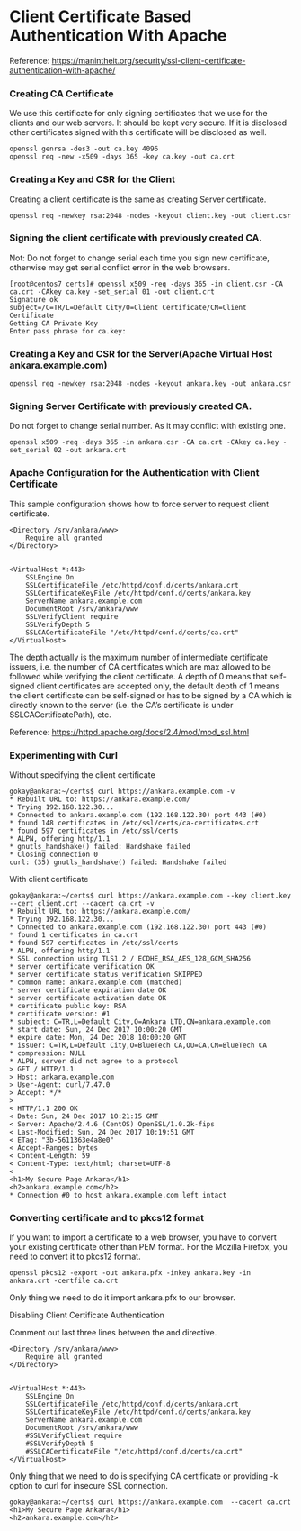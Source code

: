 # Client Certificate Based Authentication With Apache

Reference: https://manintheit.org/security/ssl-client-certificate-authentication-with-apache/

### Creating CA Certificate

We use this certificate for only signing certificates that we use for the clients and our web servers. It should be kept very secure. If it is disclosed other certificates signed with this certificate will be disclosed as well.
```
openssl genrsa -des3 -out ca.key 4096
openssl req -new -x509 -days 365 -key ca.key -out ca.crt
```

### Creating a Key and CSR for the Client

Creating a client certificate is the same as creating Server certificate.
```
openssl req -newkey rsa:2048 -nodes -keyout client.key -out client.csr
```

### Signing the client certificate with previously created CA.

Not: Do not forget to change serial each time you sign new certificate, otherwise may get serial conflict error in the web browsers.
```
[root@centos7 certs]# openssl x509 -req -days 365 -in client.csr -CA ca.crt -CAkey ca.key -set_serial 01 -out client.crt
Signature ok
subject=/C=TR/L=Default City/O=Client Certificate/CN=Client Certificate
Getting CA Private Key
Enter pass phrase for ca.key:
```

### Creating a Key and CSR for the Server(Apache Virtual Host ankara.example.com)
```
openssl req -newkey rsa:2048 -nodes -keyout ankara.key -out ankara.csr
```

### Signing Server Certificate with previously created CA.

Do not forget to change serial number. As it may conflict with existing one.
```
openssl x509 -req -days 365 -in ankara.csr -CA ca.crt -CAkey ca.key -set_serial 02 -out ankara.crt
```

### Apache Configuration for the Authentication with Client Certificate

This sample configuration shows how to force server to request client certificate.
```
<Directory /srv/ankara/www>
	Require all granted
</Directory>


<VirtualHost *:443>
	SSLEngine On
	SSLCertificateFile /etc/httpd/conf.d/certs/ankara.crt
	SSLCertificateKeyFile /etc/httpd/conf.d/certs/ankara.key
	ServerName ankara.example.com
	DocumentRoot /srv/ankara/www 
	SSLVerifyClient require
	SSLVerifyDepth 5
	SSLCACertificateFile "/etc/httpd/conf.d/certs/ca.crt"
</VirtualHost>
```

The depth actually is the maximum number of intermediate certificate issuers, i.e. the number of CA certificates which are max allowed to be followed while verifying the client certificate. A depth of 0 means that self-signed client certificates are accepted only, the default depth of 1 means the client certificate can be self-signed or has to be signed by a CA which is directly known to the server (i.e. the CA’s certificate is under SSLCACertificatePath), etc.

Reference: https://httpd.apache.org/docs/2.4/mod/mod_ssl.html

### Experimenting with Curl

Without specifying the client certificate

```
gokay@ankara:~/certs$ curl https://ankara.example.com -v
* Rebuilt URL to: https://ankara.example.com/
* Trying 192.168.122.30...
* Connected to ankara.example.com (192.168.122.30) port 443 (#0)
* found 148 certificates in /etc/ssl/certs/ca-certificates.crt
* found 597 certificates in /etc/ssl/certs
* ALPN, offering http/1.1
* gnutls_handshake() failed: Handshake failed
* Closing connection 0
curl: (35) gnutls_handshake() failed: Handshake failed
``` 

With client certificate
```
gokay@ankara:~/certs$ curl https://ankara.example.com --key client.key --cert client.crt --cacert ca.crt -v
* Rebuilt URL to: https://ankara.example.com/
* Trying 192.168.122.30...
* Connected to ankara.example.com (192.168.122.30) port 443 (#0)
* found 1 certificates in ca.crt
* found 597 certificates in /etc/ssl/certs
* ALPN, offering http/1.1
* SSL connection using TLS1.2 / ECDHE_RSA_AES_128_GCM_SHA256
* server certificate verification OK
* server certificate status verification SKIPPED
* common name: ankara.example.com (matched)
* server certificate expiration date OK
* server certificate activation date OK
* certificate public key: RSA
* certificate version: #1
* subject: C=TR,L=Default City,O=Ankara LTD,CN=ankara.example.com
* start date: Sun, 24 Dec 2017 10:00:20 GMT
* expire date: Mon, 24 Dec 2018 10:00:20 GMT
* issuer: C=TR,L=Default City,O=BlueTech CA,OU=CA,CN=BlueTech CA
* compression: NULL
* ALPN, server did not agree to a protocol
> GET / HTTP/1.1
> Host: ankara.example.com
> User-Agent: curl/7.47.0
> Accept: */*
> 
< HTTP/1.1 200 OK
< Date: Sun, 24 Dec 2017 10:21:15 GMT
< Server: Apache/2.4.6 (CentOS) OpenSSL/1.0.2k-fips
< Last-Modified: Sun, 24 Dec 2017 10:19:51 GMT
< ETag: "3b-5611363e4a8e0"
< Accept-Ranges: bytes
< Content-Length: 59
< Content-Type: text/html; charset=UTF-8
< 
<h1>My Secure Page Ankara</h1>
<h2>ankara.example.com</h2>
* Connection #0 to host ankara.example.com left intact
```

### Converting certificate and to pkcs12 format

If you want to import a certificate to a web browser, you have to convert your existing certificate other than PEM format. For the Mozilla Firefox, you need to convert it  to pkcs12 format.
```
openssl pkcs12 -export -out ankara.pfx -inkey ankara.key -in ankara.crt -certfile ca.crt
```

Only thing we need to do it import ankara.pfx to our browser.

Disabling Client Certificate Authentication

Comment out last three lines between the <VirtualHost> and </VirtualHost> directive.
```
<Directory /srv/ankara/www>
	Require all granted
</Directory>


<VirtualHost *:443>
	SSLEngine On
	SSLCertificateFile /etc/httpd/conf.d/certs/ankara.crt
	SSLCertificateKeyFile /etc/httpd/conf.d/certs/ankara.key
	ServerName ankara.example.com
	DocumentRoot /srv/ankara/www 
	#SSLVerifyClient require
	#SSLVerifyDepth 5
	#SSLCACertificateFile "/etc/httpd/conf.d/certs/ca.crt"
</VirtualHost>
```

Only thing that we need to do is specifying CA certificate or providing  -k option to curl for insecure SSL connection.
```
gokay@ankara:~/certs$ curl https://ankara.example.com  --cacert ca.crt 
<h1>My Secure Page Ankara</h1>
<h2>ankara.example.com</h2>
```
